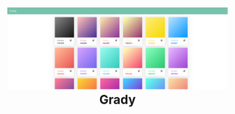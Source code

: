 <h1 align="center">
  <a href="https://github.com/androidneha/grady">
    <img src="https://raw.githubusercontent.com/androidneha/grady/master/screenshot.png" alt="Grady">
  </a>
  <br>
  Grady
</h1>
